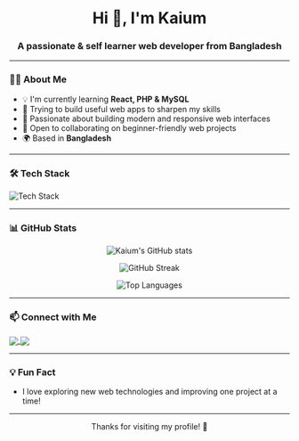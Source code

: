 <h1 align="center">Hi 👋, I'm Kaium</h1>
<h3 align="center">A passionate & self learner web developer from Bangladesh</h3>

---

### 👨‍💻 About Me

- 💡 I'm currently learning **React, PHP & MySQL**
- 🚀 Trying to build useful web apps to sharpen my skills
- 🌱 Passionate about building modern and responsive web interfaces
- 🤝 Open to collaborating on beginner-friendly web projects
- 🌍 Based in **Bangladesh**

---

### 🛠️ Tech Stack

<p align="left">
  <img src="https://skillicons.dev/icons?i=html,css,js,bootstrap,tailwind,react,php,mysql" alt="Tech Stack" />
</p>

---

### 📊 GitHub Stats

<p align="center">
  <img src="https://github-readme-stats.vercel.app/api?username=kaiumuddinn&show_icons=true&theme=tokyonight" alt="Kaium's GitHub stats" />
</p>

<p align="center">
  <img src="https://github-readme-streak-stats.herokuapp.com/?user=kaiumuddinn&theme=tokyonight" alt="GitHub Streak" />
</p>

<p align="center">
  <img src="https://github-readme-stats.vercel.app/api/top-langs/?username=kaiumuddinn&layout=compact&theme=tokyonight" alt="Top Languages" />
</p>

---

### 📫 Connect with Me

<p align="left">
  <a href="https://linkedin.com/in/kaium-uddin-8b5b8129b" target="_blank">
    <img align="center" src="https://img.shields.io/badge/LinkedIn-0A66C2?style=for-the-badge&logo=linkedin&logoColor=white" />
  </a>
  <a href="https://x.com/KaiumUddin7000" target="_blank">
    <img align="center" src="https://img.shields.io/badge/Twitter-1DA1F2?style=for-the-badge&logo=twitter&logoColor=white" />
  </a>
</p>

---

### 💡 Fun Fact
- I love exploring new web technologies and improving one project at a time!

---

<p align="center">Thanks for visiting my profile! 🌟</p>
